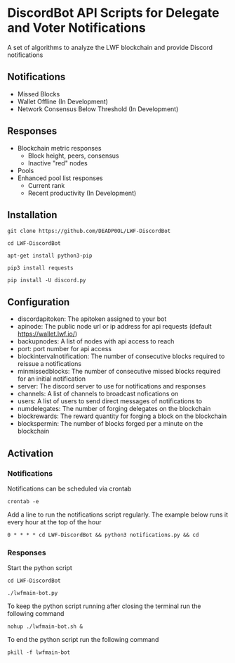 # DiscordBot API Scripts for Delegate and Voter Notifications

A set of algorithms to analyze the LWF blockchain and provide Discord notifications

## Notifications

- Missed Blocks
- Wallet Offline (In Development)
- Network Consensus Below Threshold (In Development)

## Responses

- Blockchain metric responses
  - Block height, peers, consensus
  - Inactive "red" nodes
- Pools
- Enhanced pool list responses
  - Current rank 
  - Recent productivity (In Development)

## Installation

```git clone https://github.com/DEADP0OL/LWF-DiscordBot```

```cd LWF-DiscordBot```

```apt-get install python3-pip```

```pip3 install requests```

```pip install -U discord.py```

## Configuration

- discordapitoken: The apitoken assigned to your bot
- apinode: The public node url or ip address for api requests (default https://wallet.lwf.io/)
- backupnodes: A list of nodes with api access to reach
- port: port number for api access
- blockintervalnotification: The number of consecutive blocks required to reissue a notifications
- minmissedblocks: The number of consecutive missed blocks required for an initial notification
- server: The discord server to use for notifications and responses
- channels: A list of channels to broadcast nofications on
- users: A list of users to send direct messages of notifications to
- numdelegates: The number of forging delegates on the blockchain
- blockrewards: The reward quantity for forging a block on the blockchain
- blockspermin: The number of blocks forged per a minute on the blockchain

## Activation

### Notifications

Notifications can be scheduled via crontab

```crontab -e```

Add a line to run the notifications script regularly. The example below runs it every hour at the top of the hour

```0 * * * * cd LWF-DiscordBot && python3 notifications.py && cd```

### Responses

Start the python script

```cd LWF-DiscordBot```

```./lwfmain-bot.py```

To keep the python script running after closing the terminal run the following command

```nohup ./lwfmain-bot.sh &```

To end the python script run the following command

```pkill -f lwfmain-bot```
